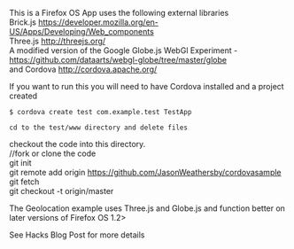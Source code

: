 This is a Firefox OS App uses the following external libraries  
Brick.js https://developer.mozilla.org/en-US/Apps/Developing/Web_components  
Three.js http://threejs.org/  
A modified version of the Google Globe.js WebGl Experiment - https://github.com/dataarts/webgl-globe/tree/master/globe  
and Cordova http://cordova.apache.org/  

If you want to run this you will need to have Cordova installed and a project created  

    $ cordova create test com.example.test TestApp  

    cd to the test/www directory and delete files  
checkout the code into this directory.  
//fork or clone the code  
    git init  
    git remote add origin https://github.com/JasonWeathersby/cordovasample  
    git fetch  
    git checkout -t origin/master  

The Geolocation example uses Three.js and Globe.js and function better on later versions of Firefox OS 1.2>  

See Hacks Blog Post for more details  
